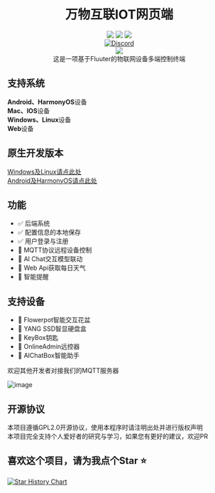 <div align="center">
    <h1>万物互联IOT网页端</h1>
    <img src="https://img.shields.io/github/license/JasonYANG170/IOTConnect-Web?label=License&style=for-the-badge">
    <img src="https://img.shields.io/github/commit-activity/w/JasonYANG170/IOTConnect-Web?style=for-the-badge">
<img src="https://img.shields.io/github/languages/count/JasonYANG170/IOTConnect-Web?&style=for-the-badge">
	<br>
    	<a href="https://discord.com/invite/az3ceRmgVe"><img alt="Discord" src="https://img.shields.io/discord/978108215499816980?style=social&logo=discord&label=echosec"></a>
  <br>


<img src="https://github.com/user-attachments/assets/b1bc85e0-c817-4328-8518-f49aabbaf997">
<br>
这是一项基于Fluuter的物联网设备多端控制终端

<br>

</div>

## 支持系统
**Android、HarmonyOS**设备  
**Mac、IOS**设备  
**Windows、Linux**设备  
**Web**设备 

## 原生开发版本
[Windows及Linux请点此处](https://github.com/JasonYANG170/IOTConnect-PC)  
[Android及HarmonyOS请点此处](https://github.com/JasonYANG170/IOTConnect-Android)

## 功能
- ✅ 后端系统
- ✅ 配置信息的本地保存
- ✅ 用户登录与注册
- 🚧 MQTT协议远程设备控制
- 🚧 AI Chat交互模型联动
- 🚧 Web Api获取每日天气
- 🚧 智能提醒

## 支持设备
- 🚧 Flowerpot智能交互花盆
- 🚧 YANG SSD智显硬盘盒
- 🚧 KeyBox钥匙
- 🚧 OnlineAdmin远控器
- 🚧 AIChatBox智能助手

欢迎其他开发者对接我们的MQTT服务器

![image](https://github.com/user-attachments/assets/ba106ab1-b977-4ccf-b955-c4f47fea10c6)


## 开源协议
本项目遵循GPL2.0开源协议，使用本程序时请注明出处并进行版权声明  
本项目完全支持个人爱好者的研究与学习，如果您有更好的建议，欢迎PR

## 喜欢这个项目，请为我点个Star ⭐ 

[![Star History Chart](https://api.star-history.com/svg?repos=JasonYANG170/IOTConnect-Flutter&type=Date)](https://star-history.com/#star-history/star-history&Date)





